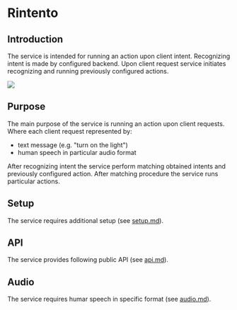 # Rintento

## Introduction

The service is intended for running an action upon client intent. Recognizing intent is made by configured backend.
Upon client request service initiates recognizing and running previously configured actions.

![](asset/misc/overview.png)

## Purpose

The main purpose of the service is running an action upon client requests.
Where each client request represented by:
* text message (e.g. "turn on the light")
* human speech in particular audio format

After recognizing intent the service perform matching obtained intents and previously configured action.
After matching procedure the service runs particular actions.

## Setup

The service requires additional setup (see [setup.md](doc/setup.md)).

## API

The service provides following public API (see [api.md](docs/api.md)).

## Audio

The service requires humar speech in specific format (see [audio.md](doc/audio.md)).
